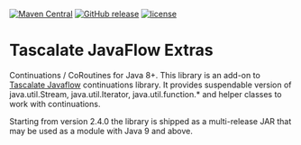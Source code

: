 [![Maven Central](https://img.shields.io/maven-central/v/net.tascalate.javaflow/net.tascalate.javaflow.extras.svg)](https://search.maven.org/artifact/net.tascalate.javaflow/net.tascalate.javaflow.extras/2.4.2/jar) [![GitHub release](https://img.shields.io/github/release/vsilaev/tascalate-javaflow-extras.svg)](https://github.com/vsilaev/tascalate-javaflow-extras/releases/tag/2.4.2) [![license](https://img.shields.io/github/license/vsilaev/tascalate-javaflow-extras.svg)](https://github.com/vsilaev/tascalate-javaflow-extras/blob/master/LICENSE)

# Tascalate JavaFlow Extras
Continuations / CoRoutines for Java 8+. This library is an add-on to [Tascalate Javaflow](https://github.com/vsilaev/tascalate-javaflow) continuations library. It provides suspendable version of java.util.Stream, java.util.Iterator, java.util.function.*  and helper classes to work with continuations.

Starting from version 2.4.0 the library is shipped as a multi-release JAR that may be used as a module with Java 9 and above.
